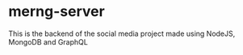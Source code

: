 # merng-server
This is the backend of the social media project made using NodeJS, MongoDB and GraphQL
